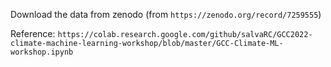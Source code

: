 Download the data from zenodo (from ```https://zenodo.org/record/7259555```)

Reference: 
```https://colab.research.google.com/github/salvaRC/GCC2022-climate-machine-learning-workshop/blob/master/GCC-Climate-ML-workshop.ipynb```
